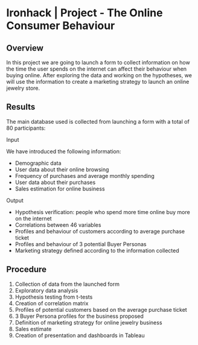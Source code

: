 # Ironhack | Project - The Online Consumer Behaviour 


## Overview

In this project we are going to launch a form to collect information on how the time the user spends on the internet can affect their behaviour when buying online. After exploring the data and working on the hypotheses, we will use the information to create a marketing strategy to launch an online jewelry store.


## Results

The main database used is collected from launching a form with a total of 80 participants:

Input

We have introduced the following information:

-   Demographic data
-   User data about their online browsing
-   Frequency of purchases and average monthly spending
-   User data about their purchases
-   Sales estimation for online business

Output

-   Hypothesis verification: people who spend more time online buy more on the internet
-   Correlations between 46 variables
-   Profiles and behaviour of customers according to average purchase ticket
-   Profiles and behaviour of 3 potential Buyer Personas
-   Marketing strategy defined according to the information collected


## Procedure

1. Collection of data from the launched form
2. Exploratory data analysis
3. Hypothesis testing from t-tests
4. Creation of correlation matrix
5. Profiles of potential customers based on the average purchase ticket
6. 3 Buyer Persona profiles for the business proposed
7. Definition of marketing strategy for online jewelry business
8. Sales estimate
9. Creation of presentation and dashboards in Tableau
